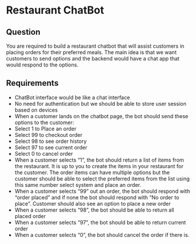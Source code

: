 # Restaurant ChatBot

## Question
You are required to build a restaurant chatbot that will assist customers in placing orders for their preferred meals. The main idea is that we want customers to send options and the backend would have a chat app that would respond to the options. 

## Requirements
* ChatBot interface would be like a chat interface
* No need for authentication but we should be able to store user session based on devices
* When a customer lands on the chatbot page, the bot should send these options to the customer:
* Select 1 to Place an order
* Select 99 to checkout order
* Select 98 to see order history
* Select 97 to see current order
* Select 0 to cancel order
* When a customer selects “1”, the bot should return a list of items from the restaurant. It is up to you to create the items in your restaurant for the customer. The order items can have multiple options but the customer should be able to select the preferred items from the list using this same number select system and place an order.
* When a customer selects “99” out an order, the bot should respond with “order placed” and if none the bot should respond with “No order to place”. Customer should also see an option to place a new order
* When a customer selects “98”, the bot should be able to return all placed order
* When a customer selects “97”, the bot should be able to return current order
* When a customer selects “0”, the bot should cancel the order if there is.
